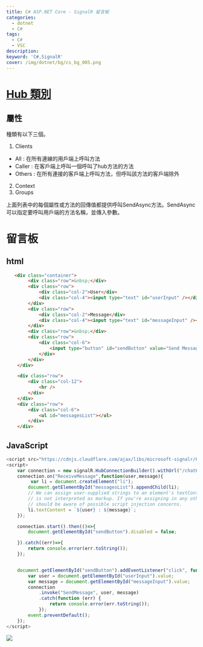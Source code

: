 ```yaml
---
title: C# ASP.NET Core - SignalR 留言板
categories: 
  - dotnet
  - C#
tags: 
  - C#
  - VSC
description:
keyword: 'C#,SignalR'
cover: /img/dotnet/bg/cs_bg_005.png
---
```


# [Hub 類別](https://docs.microsoft.com/zh-tw/dotnet/api/microsoft.aspnetcore.signalr.hub?view=aspnetcore-6.0)

## 屬性
種類有以下三個。
1. Clients	
  - All : 在所有連線的用戶端上呼叫方法
  - Caller : 在客戶端上呼叫一個呼叫了hub方法的方法
  - Others : 在所有連接的客戶端上呼叫方法，但呼叫該方法的客戶端除外
2. Context	
3. Groups	

上面列表中的每個屬性或方法的回傳值都提供呼叫SendAsync方法。SendAsync可以指定要呼叫用戶端的方法名稱，並傳入參數。


# 留言板
## html
```html
   <div class="container">
        <div class="row">&nbsp;</div>
        <div class="row">
            <div class="col-2">User</div>
            <div class="col-4"><input type="text" id="userInput" /></div>
        </div>
        <div class="row">
            <div class="col-2">Message</div>
            <div class="col-4"><input type="text" id="messageInput" /></div>
        </div>
        <div class="row">&nbsp;</div>
        <div class="row">
            <div class="col-6">
                <input type="button" id="sendButton" value="Send Message" />
            </div>
        </div>
    </div>

    <div class="row">
        <div class="col-12">
            <hr />
        </div>
    </div>
    <div class="row">
        <div class="col-6">
            <ul id="messagesList"></ul>
        </div>
    </div>

```

## JavaScript
```js
<script src="https://cdnjs.cloudflare.com/ajax/libs/microsoft-signalr/6.0.5/signalr.min.js" integrity="sha512-Wj6cUe+56vJ4FtfeF4QqPHy4VGO9gZ2iU8GFlLRjawhx1f4sW3BezJLU1ewaZl3bZV8iya0EJOmRY5SD9XTwvw==" crossorigin="anonymous" referrerpolicy="no-referrer"></script>
<script>
    var connection = new signalR.HubConnectionBuilder().withUrl("/chatHub").build();
    connection.on("ReceiveMessage",function(user,message){
         var li = document.createElement("li");
        document.getElementById("messagesList").appendChild(li);
        // We can assign user-supplied strings to an element's textContent because it
        // is not interpreted as markup. If you're assigning in any other way, you 
        // should be aware of possible script injection concerns.
        li.textContent = `${user} : ${message}`;
    });

    connection.start().then(()=>{
        document.getElementById("sendButton").disabled = false;

    }).catch((err)=>{
        return console.error(err.toString());
    });


    document.getElementById("sendButton").addEventListener("click", function (event) {
        var user = document.getElementById("userInput").value;
        var message = document.getElementById("messageInput").value;
        connection
            .invoke("SendMessage", user, message)
            .catch(function (err) {
                return console.error(err.toString());
            });
        event.preventDefault();
    });
</script>

```

![](/img/dotnet/cs/signalr/Snipaste_2022-07-19_22-12-27.png)

